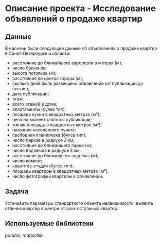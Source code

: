 # Описание проекта - Исследование объявлений о продаже квартир


## Данные

В наличии были следующие данные об объявлениях о продаже квартир в Санкт-Петербурге и области:
- расстояние до ближайшего аэропорта в метрах (м);
- число балконов;
- высота потолков (м);
- расстояние до центра города (м);
- сколько дней было размещено объявление (от публикации до снятия);
- дата публикации;
- этаж;
- всего этажей в доме;
- апартаменты (булев тип);
- площадь кухни в квадратных метрах (м²);
- цена на момент снятия с публикации;
- жилая площадь в квадратных метрах (м²);
- название населённого пункта;
- свободная планировка (булев тип);
- число парков в радиусе 3 км;
- расстояние до ближайшего парка (м);
- число водоёмов в радиусе 3 км;
- расстояние до ближайшего водоёма (м);
- число комнат;
- квартира-студия (булев тип);
- площадь квартиры в квадратных метрах (м²);
- число фотографий квартиры в объявлении.

## Задача

Установить параметры стандартного объекта недвижимости, выявить отличия квартир в центре от всех остальных квартир.
## Используемые библиотеки
*pandas*, *matplotlib*